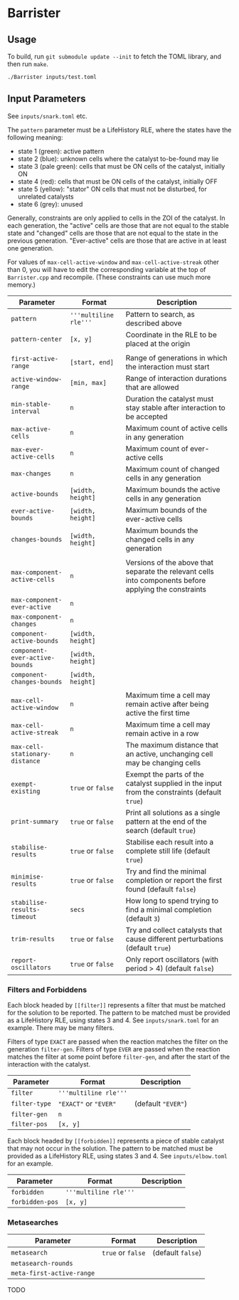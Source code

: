 Barrister
=========

Usage
-----
To build, run `git submodule update --init` to fetch the TOML library,
and then run `make`.

```
./Barrister inputs/test.toml
```

Input Parameters
----------------

See `inputs/snark.toml` etc.

The `pattern` parameter must be a LifeHistory RLE, where the states
have the following meaning:
* state 1 (green): active pattern
* state 2 (blue): unknown cells where the catalyst to-be-found may lie
* state 3 (pale green): cells that must be ON cells of the catalyst, initially ON
* state 4 (red): cells that must be ON cells of the catalyst, initially OFF
* state 5 (yellow): "stator" ON cells that must not be disturbed, for unrelated catalysts
* state 6 (grey): unused 

Generally, constraints are only applied to cells in the ZOI of the
catalyst. In each generation, the "active" cells are those that are
not equal to the stable state and "changed" cells are those that are
not equal to the state in the previous generation. "Ever-active" cells
are those that are active in at least one generation.

For values of `max-cell-active-window` and `max-cell-active-streak`
other than 0, you will have to edit the corresponding variable at the
top of `Barrister.cpp` and recompile. (These constraints can use much more
memory.)


| Parameter                      | Format                | Description                                                                                            |
|--------------------------------|-----------------------|--------------------------------------------------------------------------------------------------------|
| `pattern`                      | `'''multiline rle'''` | Pattern to search, as described above                                                                  |
| `pattern-center`               | `[x, y]`              | Coordinate in the RLE to be placed at the origin                                                       |
|                                |                       |                                                                                                        |
| `first-active-range`           | `[start, end]`        | Range of generations in which the interaction must start                                               |
| `active-window-range`          | `[min, max]`          | Range of interaction durations that are allowed                                                        |
| `min-stable-interval`          | `n`                   | Duration the catalyst must stay stable after interaction to be accepted                                |
| `max-active-cells`             | `n`                   | Maximum count of active cells in any generation                                                        |
| `max-ever-active-cells`        | `n`                   | Maximum count of ever-active cells                                                                     |
| `max-changes`                  | `n`                   | Maximum count of changed cells in any generation                                                       |
| `active-bounds`                | `[width, height]`     | Maximum bounds the active cells in any generation                                                      |
| `ever-active-bounds`           | `[width, height]`     | Maximum bounds of the ever-active cells                                                                |
| `changes-bounds`               | `[width, height]`     | Maximum bounds the changed cells in any generation                                                     |
|                                |                       |                                                                                                        |
| `max-component-active-cells`   | `n`                   | Versions of the above that separate the relevant cells into components before applying the constraints |
| `max-component-ever-active`    | `n`                   |                                                                                                        |
| `max-component-changes`        | `n`                   |                                                                                                        |
| `component-active-bounds`      | `[width, height]`     |                                                                                                        |
| `component-ever-active-bounds` | `[width, height]`     |                                                                                                        |
| `component-changes-bounds`     | `[width, height]`     |                                                                                                        |
|                                |                       |                                                                                                        |
| `max-cell-active-window`       | `n`                   | Maximum time a cell may remain active after being active the first time                                |
| `max-cell-active-streak`       | `n`                   | Maximum time a cell may remain active in a row                                                         |
| `max-cell-stationary-distance` | `n`                   | The maximum distance that an active, unchanging cell may be changing cells                             |
| `exempt-existing`              | `true` or `false`     | Exempt the parts of the catalyst supplied in the input from the constraints (default `true`)           |
| `print-summary`                | `true` or `false`     | Print all solutions as a single pattern at the end of the search (default `true`)                      |
| `stabilise-results`            | `true` or `false`     | Stabilise each result into a complete still life (default `true`)                                      |
| `minimise-results`             | `true` or `false`     | Try and find the minimal completion or report the first found (default `false`)                        |
| `stabilise-results-timeout`    | `secs`                | How long to spend trying to find a minimal completion (default `3`)                                    |
| `trim-results`                 | `true` or `false`     | Try and collect catalysts that cause different perturbations (default `true`)                          |
| `report-oscillators`           | `true` or `false`     | Only report oscillators (with period > 4) (default `false`)                                            |

### Filters and Forbiddens

Each block headed by `[[filter]]` represents a filter that must be
matched for the solution to be reported. The pattern to be matched
must be provided as a LifeHistory RLE, using states 3 and 4. See
`inputs/snark.toml` for an example. There may be many filters.

Filters of type `EXACT` are passed when the reaction matches the
filter on the generation `filter-gen`. Filters of type `EVER` are
passed when the reaction matches the filter at some point before
`filter-gen`, and after the start of the interaction with the
catalyst.

| Parameter     | Format                | Description        |
|---------------|-----------------------|--------------------|
| `filter`      | `'''multiline rle'''` |                    |
| `filter-type` | `"EXACT"` or `"EVER"` | (default `"EVER"`) |
| `filter-gen`  | `n`                   |                    |
| `filter-pos`  | `[x, y]`              |                    |

Each block headed by `[[forbidden]]` represents a piece of stable
catalyst that may not occur in the solution. The pattern to be matched
must be provided as a LifeHistory RLE, using states 3 and 4. See
`inputs/elbow.toml` for an example.

| Parameter       | Format                | Description |
|-----------------|-----------------------|-------------|
| `forbidden`     | `'''multiline rle'''` |             |
| `forbidden-pos` | `[x, y]`              |             |

### Metasearches

| Parameter                 | Format            | Description       |
|---------------------------|-------------------|-------------------|
| `metasearch`              | `true` or `false` | (default `false`) |
| `metasearch-rounds`       |                   |                   |
| `meta-first-active-range` |                   |                   |

TODO
